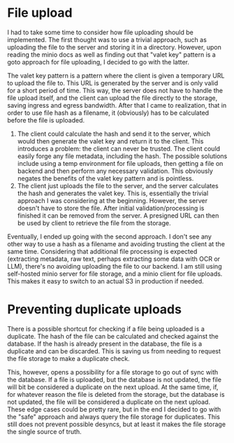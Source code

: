 # File upload
I had to take some time to consider how file uploading should be implemented.
The first thought was to use a trivial approach, such as uploading the file to the server and storing it in a directory. However, upon reading the minio docs as well as finding out that "valet key" pattern is a goto approach for file uploading, I decided to go with the latter.

The valet key pattern is a pattern where the client is given a temporary URL to upload the file to. This URL is generated by the server and is only valid for a short period of time. This way, the server does not have to handle the file upload itself, and the client can upload the file directly to the storage, saving ingress and egress bandwidth.
After that I came to realization, that in order to use file hash as a filename, it (obviously) has to be calculated before the file is uploaded.
1. The client could calculate the hash and send it to the server, which would then generate the valet key and return it to the client. This introduces a problem: the client can never be trusted. The client could easily forge any file metadata, including the hash.
The possible solutions include using a temp environment for file uploads, then getting a file on backend and then perform any necessary validation. This obviously negates the benefits of the valet key pattern and is pointless.
2. The client just uploads the file to the server, and the server calculates the hash and generates the valet key. This is, essentially the trivial approach I was considering at the beginning.
However, the server doesn't have to store the file. After initial validation/processing is finished it can be removed from the server. A presigned URL can then be used by client to retrieve the file from the storage.

Eventually, I ended up going with the second approach. I don't see any other way to use a hash as a filename and avoiding trusting the client at the same time.
Considering that additional file processing is expected (extracting metadata, raw text, perhaps extracting some data with OCR or LLM), there's no avoiding uploading the file to our backend.
I am still using self-hosted minio server for file storage, and a minio client for file uploads. This makes it easy to switch to an actual S3 in production if needed.

# Preventing duplicate uploads
There is a possible shortcut for checking if a file being uploaded is a duplicate.
The hash of the file can be calculated and checked against the database. If the hash is already present in the database, the file is a duplicate and can be discarded.
This is saving us from needing to request the file storage to make a duplicate check.

This, however, opens a possibility for a file storage to go out of sync with the database. If a file is uploaded, but the database is not updated, the file will bit be considered a duplicate on the next upload.
At the same time, if, for whatever reason the file is deleted from the storage, but the database is not updated, the file will be considered a duplicate on the next upload.
These edge cases could be pretty rare, but in the end I decided to go with the "safe" approach and always query the file storage for duplicates. This still does not prevent possible desyncs, but at least it makes the file storage the single source of truth.
